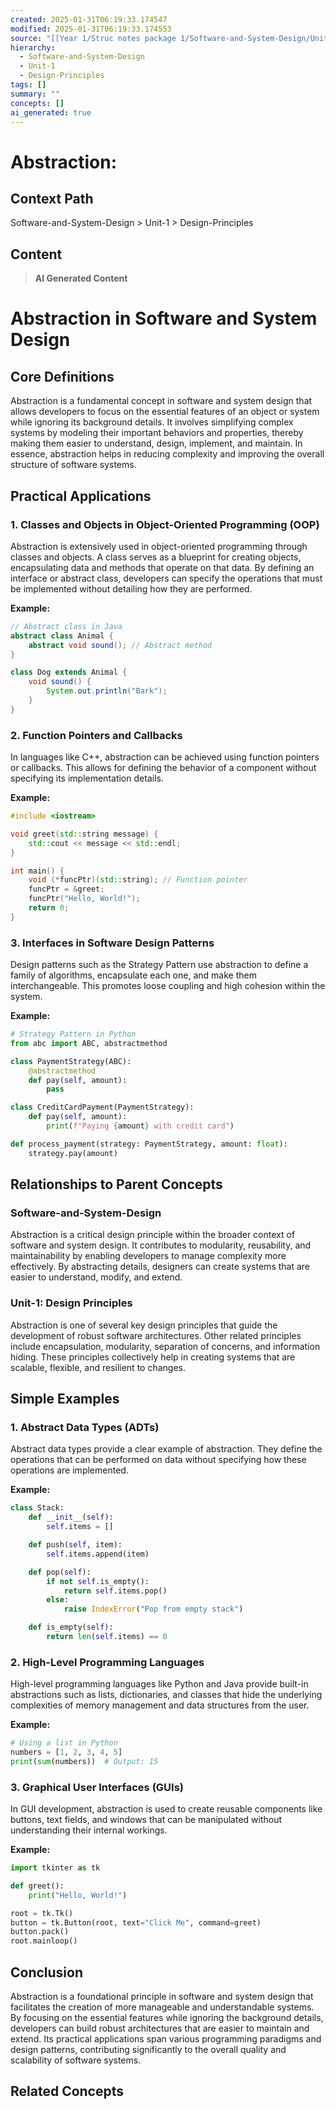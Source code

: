 ```yaml
---
created: 2025-01-31T06:19:33.174547
modified: 2025-01-31T06:19:33.174553
source: "[[Year 1/Struc notes package 1/Software-and-System-Design/Unit-1/Design-Principles/Abstraction/Abstraction]]"
hierarchy:
  - Software-and-System-Design
  - Unit-1
  - Design-Principles
tags: []
summary: ""
concepts: []
ai_generated: true
---
```


# Abstraction:

## Context Path
Software-and-System-Design > Unit-1 > Design-Principles

## Content
> **AI Generated Content**
 # Abstraction in Software and System Design

## Core Definitions

Abstraction is a fundamental concept in software and system design that allows developers to focus on the essential features of an object or system while ignoring its background details. It involves simplifying complex systems by modeling their important behaviors and properties, thereby making them easier to understand, design, implement, and maintain. In essence, abstraction helps in reducing complexity and improving the overall structure of software systems.

## Practical Applications

### 1. Classes and Objects in Object-Oriented Programming (OOP)
Abstraction is extensively used in object-oriented programming through classes and objects. A class serves as a blueprint for creating objects, encapsulating data and methods that operate on that data. By defining an interface or abstract class, developers can specify the operations that must be implemented without detailing how they are performed.

**Example:**
```java
// Abstract class in Java
abstract class Animal {
    abstract void sound(); // Abstract method
}

class Dog extends Animal {
    void sound() {
        System.out.println("Bark");
    }
}
```

### 2. Function Pointers and Callbacks
In languages like C++, abstraction can be achieved using function pointers or callbacks. This allows for defining the behavior of a component without specifying its implementation details.

**Example:**
```cpp
#include <iostream>

void greet(std::string message) {
    std::cout << message << std::endl;
}

int main() {
    void (*funcPtr)(std::string); // Function pointer
    funcPtr = &greet;
    funcPtr("Hello, World!");
    return 0;
}
```

### 3. Interfaces in Software Design Patterns
Design patterns such as the Strategy Pattern use abstraction to define a family of algorithms, encapsulate each one, and make them interchangeable. This promotes loose coupling and high cohesion within the system.

**Example:**
```python
# Strategy Pattern in Python
from abc import ABC, abstractmethod

class PaymentStrategy(ABC):
    @abstractmethod
    def pay(self, amount):
        pass

class CreditCardPayment(PaymentStrategy):
    def pay(self, amount):
        print(f"Paying {amount} with credit card")

def process_payment(strategy: PaymentStrategy, amount: float):
    strategy.pay(amount)
```

## Relationships to Parent Concepts

### Software-and-System-Design
Abstraction is a critical design principle within the broader context of software and system design. It contributes to modularity, reusability, and maintainability by enabling developers to manage complexity more effectively. By abstracting details, designers can create systems that are easier to understand, modify, and extend.

### Unit-1: Design Principles
Abstraction is one of several key design principles that guide the development of robust software architectures. Other related principles include encapsulation, modularity, separation of concerns, and information hiding. These principles collectively help in creating systems that are scalable, flexible, and resilient to changes.

## Simple Examples

### 1. Abstract Data Types (ADTs)
Abstract data types provide a clear example of abstraction. They define the operations that can be performed on data without specifying how these operations are implemented.

**Example:**
```python
class Stack:
    def __init__(self):
        self.items = []

    def push(self, item):
        self.items.append(item)

    def pop(self):
        if not self.is_empty():
            return self.items.pop()
        else:
            raise IndexError("Pop from empty stack")

    def is_empty(self):
        return len(self.items) == 0
```

### 2. High-Level Programming Languages
High-level programming languages like Python and Java provide built-in abstractions such as lists, dictionaries, and classes that hide the underlying complexities of memory management and data structures from the user.

**Example:**
```python
# Using a list in Python
numbers = [1, 2, 3, 4, 5]
print(sum(numbers))  # Output: 15
```

### 3. Graphical User Interfaces (GUIs)
In GUI development, abstraction is used to create reusable components like buttons, text fields, and windows that can be manipulated without understanding their internal workings.

**Example:**
```python
import tkinter as tk

def greet():
    print("Hello, World!")

root = tk.Tk()
button = tk.Button(root, text="Click Me", command=greet)
button.pack()
root.mainloop()
```

## Conclusion

Abstraction is a foundational principle in software and system design that facilitates the creation of more manageable and understandable systems. By focusing on the essential features while ignoring the background details, developers can build robust architectures that are easier to maintain and extend. Its practical applications span various programming paradigms and design patterns, contributing significantly to the overall quality and scalability of software systems.

## Related Concepts
